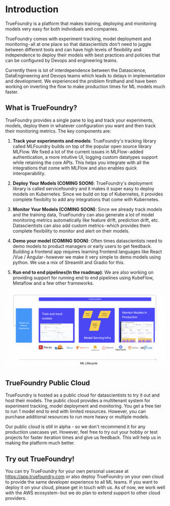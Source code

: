 # Introduction

TrueFoundry is a platform that makes training, deploying and monitoring models very easy for both individuals and companies. 

TrueFoundry comes with experiment tracking, model deployment and monitoring - all at one place so that datascientists don't need to juggle between different tools and can have high levels of flexibility and independence to deploy their models with best practices and policies that can be configured by Devops and engineering teams. 

Currently there is lot of interdependence between the Datascience, DataEngineering and Devops teams which leads to delays in implementation and development. We experienced the problem firsthand and have been working on inverting the flow to make production times for ML models much faster. 

## What is TrueFoundry?

TrueFoundry provides a single pane to log and track your experiments, models, deploy them in whatever configuration you want and then track their monitoring metrics. The key components are:

1. **Track your experiments and models**: TrueFoundry's tracking library called MLFoundry builds on top of the popular open source library MLFlow. We fixed a lot of the current issues in MLFlow - added authentication, a more intuitive UI, logging custom datatypes support while retaining the core APIs. This helps you integrate with all the integrations that come with MLFlow and also enables quick interoperability. 

2. **Deploy Your Models (COMING SOON)**: TrueFoundry's deployment library is called servicefoundry and it makes it super easy to deploy models on Kubernetes. Since we build on top of Kubernetes, it provides complete flexibilty to add any integrations that come with Kubernetes. 

3. **Monitor Your Models (COMING SOON)**: Since we already track models and the training data, TrueFoundry can also generate a lot of model monitoring metrics automatically like feature drift, prediction drift, etc. Datascientists can also add custom metrics - which provides them complete flexibility to monitor and alert on their models. 

4. **Demo your model (COMING SOON)**: Often times datascientists need to demo models to product managers or early users to get feedback. Building a frontend app requires learning frontend languages like React /Vue / Angular - however we make it very simple to demo models using python. We use a mix of Streamlit and Gradio for this. 

5. **Run end to end pipelines(In the roadmap)**: We are also working on providing support for running end to end pipelines using KubeFlow, Metaflow and a few other frameworks.

![TrueFoundry Overview](./assets/overview.png)

## TrueFoundry Public Cloud
TrueFoundry is hosted as a public cloud for datascientists to try it out and host their models. The public cloud provides a multitenant system for experiment tracking, model deployment and monitoring. You get a free tier to run 1 model end to end with limited resources. However, you can purchase additional resources to run more heavy or multiple models. 

Our public cloud is still in alpha - so we don't recommend it for any production usecases yet. However, feel free to try out your hobby or test projects for faster iteration times and give us feedback. This will help us in making the platform much better.

## Try out TrueFoundry!
You can try TrueFoundry for your own personal usecase at https://app.truefoundry.com or also deploy TrueFoundry on your own cloud to provide the same developer experience to all ML teams. If you want to deploy it on your cloud, please get in touch with us. As of now, we work well with the AWS ecosystem - but we do plan to extend support to other cloud providers.